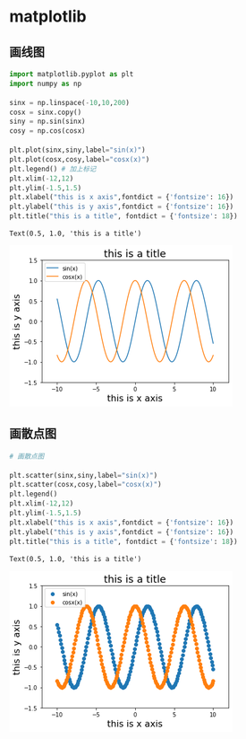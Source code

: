 # matplotlib

## 画线图


```python
import matplotlib.pyplot as plt
import numpy as np

sinx = np.linspace(-10,10,200)
cosx = sinx.copy()
siny = np.sin(sinx)
cosy = np.cos(cosx)

plt.plot(sinx,siny,label="sin(x)")
plt.plot(cosx,cosy,label="cosx(x)")
plt.legend() # 加上标记
plt.xlim(-12,12)
plt.ylim(-1.5,1.5)
plt.xlabel("this is x axis",fontdict = {'fontsize': 16})
plt.ylabel("this is y axis",fontdict = {'fontsize': 16})
plt.title("this is a title", fontdict = {'fontsize': 18})

```




    Text(0.5, 1.0, 'this is a title')




![png](./img/3_output_26_1.png)


## 画散点图


```python
# 画散点图

plt.scatter(sinx,siny,label="sin(x)")
plt.scatter(cosx,cosy,label="cosx(x)")
plt.legend()
plt.xlim(-12,12)
plt.ylim(-1.5,1.5)
plt.xlabel("this is x axis",fontdict = {'fontsize': 16})
plt.ylabel("this is y axis",fontdict = {'fontsize': 16})
plt.title("this is a title", fontdict = {'fontsize': 18})
```




    Text(0.5, 1.0, 'this is a title')




![png](./img/3_output_28_1.png)



```python

```
